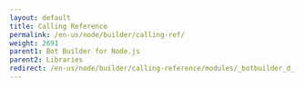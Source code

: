 ```yaml
---
layout: default
title: Calling Reference
permalink: /en-us/node/builder/calling-ref/
weight: 2691
parent1: Bot Builder for Node.js
parent2: Libraries
redirect: /en-us/node/builder/calling-reference/modules/_botbuilder_d_.html
---
```

